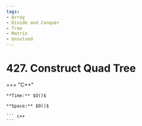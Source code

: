 ```yaml
---
tags:
- Array
- Divide and Conquer
- Tree
- Matrix
- Unsolved
---
```



# 427. Construct Quad Tree

=== "C++"

    **Time:** $O()$

    **Space:** $O()$

    ``` c++
    ```